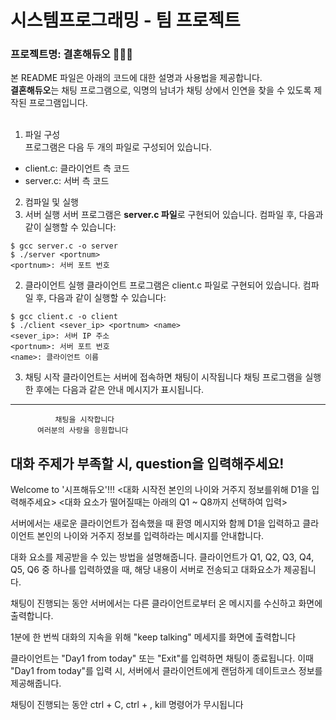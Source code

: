 # 시스템프로그래밍 - 팀 프로젝트
### 프로젝트명: 결혼해듀오 🤵💍👰

본 README 파일은 아래의 코드에 대한 설명과 사용법을 제공합니다. <br>
**결혼해듀오**는 채팅 프로그램으로, 익명의 남녀가 채팅 상에서 인연을 찾을 수 있도록 제작된 프로그램입니다.
<br><br>

1. 파일 구성 <br>
프로그램은 다음 두 개의 파일로 구성되어 있습니다.

* client.c: 클라이언트 측 코드
* server.c: 서버 측 코드

2. 컴파일 및 실행<br>
  1. 서버 실행
  서버 프로그램은 **server.c 파일**로 구현되어 있습니다.
  컴파일 후, 다음과 같이 실행할 수 있습니다:
  ```
  $ gcc server.c -o server
  $ ./server <portnum>
  <portnum>: 서버 포트 번호
  ```
  
  2. 클라이언트 실행
  클라이언트 프로그램은 client.c 파일로 구현되어 있습니다.
  컴파일 후, 다음과 같이 실행할 수 있습니다:
  ```
  $ gcc client.c -o client
  $ ./client <sever_ip> <portnum> <name>
  <sever_ip>: 서버 IP 주소
  <portnum>: 서버 포트 번호
  <name>: 클라이언트 이름
  ```

3. 채팅 시작
클라이언트는 서버에 접속하면 채팅이 시작됩니다
채팅 프로그램을 실행한 후에는 다음과 같은 안내 메시지가 표시됩니다.
---------------------------------------------------
              채팅을 시작합니다                       
          여러분의 사랑을 응원합니다                  
  대화 주제가 부족할 시, question을 입력해주세요!        
----------------------------------------------------
Welcome to '시프해듀오'!!!
<대화 시작전 본인의 나이와 거주지 정보를위해 D1을 입력해주세요>
<대화 요소가 떨어질때는 아래의 Q1 ~ Q8까지 선택하여 입력>

서버에서는 새로운 클라이언트가 접속했을 때 환영 메시지와 함께 D1을 입력하고 클라이언트 본인의 나이와 거주지 정보를 입력하라는 메시지를 안내합니다.

 대화 요소를 제공받을 수 있는 방법을 설명해줍니다. 클라이언트가 Q1, Q2, Q3, Q4, Q5, Q6 중 하나를 입력하였을 때, 해당 내용이 서버로 전송되고 대화요소가 제공됩니다.

채팅이 진행되는 동안 서버에서는 다른 클라이언트로부터 온 메시지를 수신하고 화면에 출력합니다.

1분에 한 번씩 대화의 지속을 위해 "keep talking" 메세지를 화면에 출력합니다

클라이언트는 "Day1 from today" 또는 "Exit"를 입력하면 채팅이 종료됩니다.
이때 "Day1 from today"를 입력 시, 서버에서 클라이언트에게 랜덤하게 데이트코스 정보를 제공해줍니다.

채팅이 진행되는 동안 ctrl + C, ctrl + \, kill 명령어가 무시됩니다
